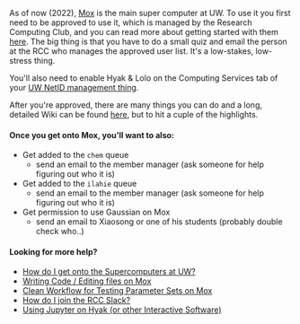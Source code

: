 As of now (2022), [Mox](https://wiki.cac.washington.edu/display/hyakusers/Hyak+mox+Overview) is the main super computer at UW. To use it you first need to be approved to use it, which is managed by the Research Computing Club, and you can read more about getting started with them [here](https://depts.washington.edu/uwrcc/getting-started-2/getting-started/). The big thing is that you have to do a small quiz and email the person at the RCC who manages the approved user list. It's a low-stakes, low-stress thing.

You'll also need to enable Hyak & Lolo on the Computing Services tab of your [UW NetID management thing](https://uwnetid.washington.edu/manage/?service).

After you're approved, there are many things you can do and a long, detailed Wiki can be found [here](https://wiki.cac.washington.edu/display/hyakusers/WIKI+for+Hyak+users), but to hit a cuple of the highlights.

#### Once you get onto Mox, you'll want to also:
* Get added to the `chem` queue
    - send an email to the member manager (ask someone for help figuring out who it is)
* Get added to the `ilahie` queue
    - send an email to the member manager (ask someone for help figuring out who it is)
* Get permission to use Gaussian on Mox
    - send an email to Xiaosong or one of his students (probably double check who..)

#### Looking for more help?
* [How do I get onto the Supercomputers at UW?](https://stackoverflow.com/c/mccoygroup/questions/21)
* [Writing Code / Editing files on Mox](https://stackoverflow.com/c/mccoygroup/questions/88)
* [Clean Workflow for Testing Parameter Sets on Mox](https://stackoverflow.com/c/mccoygroup/questions/27)
* [How do I join the RCC Slack?](https://stackoverflow.com/c/mccoygroup/questions/28)
* [Using Jupyter on Hyak (or other Interactive Software)](https://stackoverflow.com/c/mccoygroup/questions/57)
